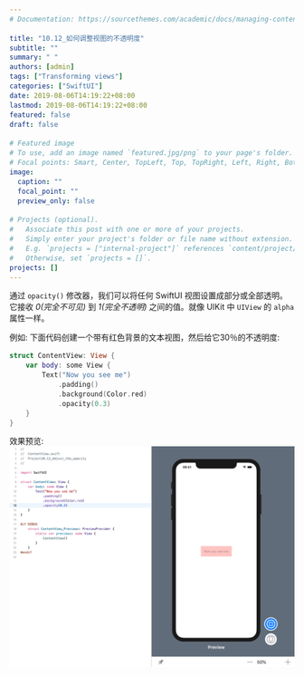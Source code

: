```yaml
---
# Documentation: https://sourcethemes.com/academic/docs/managing-content/

title: "10.12_如何调整视图的不透明度"
subtitle: ""
summary: " "
authors: [admin]
tags: ["Transforming views"]
categories: ["SwiftUI"]
date: 2019-08-06T14:19:22+08:00
lastmod: 2019-08-06T14:19:22+08:00
featured: false
draft: false

# Featured image
# To use, add an image named `featured.jpg/png` to your page's folder.
# Focal points: Smart, Center, TopLeft, Top, TopRight, Left, Right, BottomLeft, Bottom, BottomRight.
image:
  caption: ""
  focal_point: ""
  preview_only: false

# Projects (optional).
#   Associate this post with one or more of your projects.
#   Simply enter your project's folder or file name without extension.
#   E.g. `projects = ["internal-project"]` references `content/project/deep-learning/index.md`.
#   Otherwise, set `projects = []`.
projects: []
---
```

<!-- more -->
通过 `opacity()` 修改器，我们可以将任何 SwiftUI 视图设置成部分或全部透明。它接收 _0(完全不可见)_ 到 _1(完全不透明)_ 之间的值。就像 UIKit 中 `UIView` 的 `alpha` 属性一样。

例如: 下面代码创建一个带有红色背景的文本视图，然后给它30％的不透明度:
```swift
struct ContentView: View {
    var body: some View {
        Text("Now you see me")
            .padding()
            .background(Color.red)
            .opacity(0.3)
    }
}
```
效果预览:
![10.12_opacity](img/10.12_opacity.png "Set opacity is 0.3")
